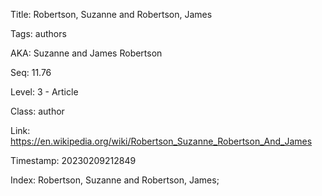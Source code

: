 Title:  Robertson, Suzanne and Robertson, James

Tags:   authors

AKA:    Suzanne and James Robertson

Seq:    11.76

Level:  3 - Article

Class:  author

Link:   https://en.wikipedia.org/wiki/Robertson_Suzanne_Robertson_And_James

Timestamp: 20230209212849

Index:  Robertson, Suzanne and Robertson, James; 
